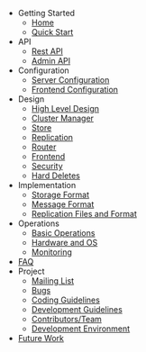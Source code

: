 * Getting Started
  * [Home](Home)
  * [Quick Start](Quick%20Start)
* API
  * [Rest API](Rest%20API)
  * [Admin API](Admin%20API)
* Configuration
  * [Server Configuration](Server%20Configuration)
  * [Frontend Configuration](Frontend%20Configuration)
* Design
  * [High Level Design](High%20Level%20Design)
  * [Cluster Manager](Cluster%20Manager)
  * [Store](Store)
  * [Replication](Replication)
  * [Router](Router)
  * [Frontend](Frontend)
  * [Security](Security)
  * [Hard Deletes](Hard%20Deletes)
* Implementation
  * [Storage Format](Storage%20Format)
  * [Message Format](Message%20Format)
  * [Replication Files and Format](Replication%20Files%20and%20Format)
* Operations
  * [Basic Operations](Basic%20Operations)
  * [Hardware and OS](Hardware%20and%20OS)
  * [Monitoring](Monitoring)
* [FAQ](FAQ)
* Project
  * [Mailing List](Mailing%20List)
  * [Bugs](https://github.com/linkedin/ambry/issues)
  * [Coding Guidelines](Coding%20Guidelines)
  * [Development Guidelines](Development%20Guidelines)
  * [Contributors/Team](Contributors/Team)
  * [Development Environment](Development%20Environment)
* [Future Work](Future%20Work)
